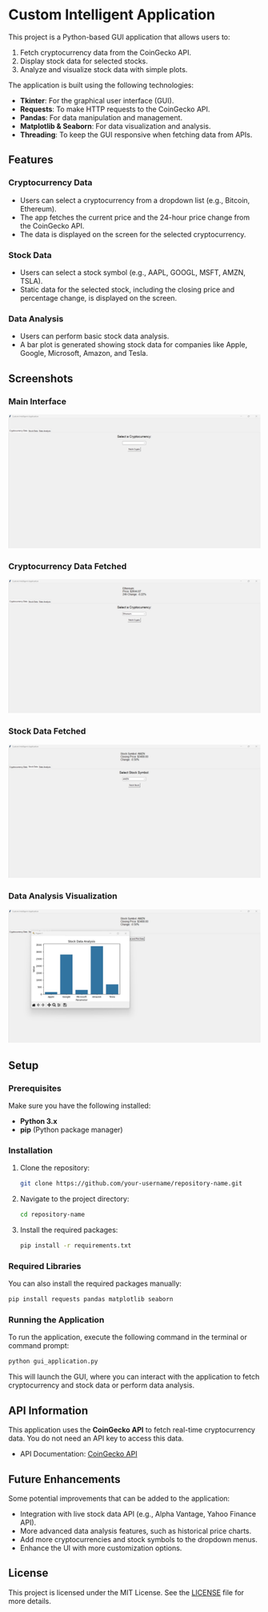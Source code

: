 # Custom Intelligent Application

This project is a Python-based GUI application that allows users to:

1. Fetch cryptocurrency data from the CoinGecko API.
2. Display stock data for selected stocks.
3. Analyze and visualize stock data with simple plots.

The application is built using the following technologies:
- **Tkinter**: For the graphical user interface (GUI).
- **Requests**: To make HTTP requests to the CoinGecko API.
- **Pandas**: For data manipulation and management.
- **Matplotlib & Seaborn**: For data visualization and analysis.
- **Threading**: To keep the GUI responsive when fetching data from APIs.

## Features

### Cryptocurrency Data
- Users can select a cryptocurrency from a dropdown list (e.g., Bitcoin, Ethereum).
- The app fetches the current price and the 24-hour price change from the CoinGecko API.
- The data is displayed on the screen for the selected cryptocurrency.

### Stock Data
- Users can select a stock symbol (e.g., AAPL, GOOGL, MSFT, AMZN, TSLA).
- Static data for the selected stock, including the closing price and percentage change, is displayed on the screen.

### Data Analysis
- Users can perform basic stock data analysis.
- A bar plot is generated showing stock data for companies like Apple, Google, Microsoft, Amazon, and Tesla.

## Screenshots
### Main Interface
![Cryptocurrency Data](screenshot1.jpg)
### Cryptocurrency Data Fetched
![Cryptocurrency Data Display](screenshot2.jpg)
### Stock Data Fetched
![Stock Data Display](screenshot3.jpg)
### Data Analysis Visualization
![Data Analysis](screenshot4.jpg)

## Setup

### Prerequisites
Make sure you have the following installed:
- **Python 3.x**
- **pip** (Python package manager)

### Installation

1. Clone the repository:
   ```bash
   git clone https://github.com/your-username/repository-name.git
   ```

2. Navigate to the project directory:
   ```bash
   cd repository-name
   ```

3. Install the required packages:
   ```bash
   pip install -r requirements.txt
   ```

### Required Libraries
You can also install the required packages manually:
```bash
pip install requests pandas matplotlib seaborn
```

### Running the Application

To run the application, execute the following command in the terminal or command prompt:

```bash
python gui_application.py
```

This will launch the GUI, where you can interact with the application to fetch cryptocurrency and stock data or perform data analysis.

## API Information

This application uses the **CoinGecko API** to fetch real-time cryptocurrency data. You do not need an API key to access this data.

- API Documentation: [CoinGecko API](https://www.coingecko.com/en/api)

## Future Enhancements

Some potential improvements that can be added to the application:
- Integration with live stock data API (e.g., Alpha Vantage, Yahoo Finance API).
- More advanced data analysis features, such as historical price charts.
- Add more cryptocurrencies and stock symbols to the dropdown menus.
- Enhance the UI with more customization options.

## License

This project is licensed under the MIT License. See the [LICENSE](LICENSE) file for more details.

